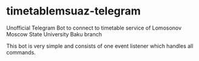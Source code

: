 # timetablemsuaz-telegram
Unofficial Telegram Bot to connect to timetable service of Lomosonov Moscow State University Baku branch

This bot is very simple and consists of one event listener which handles all commands.